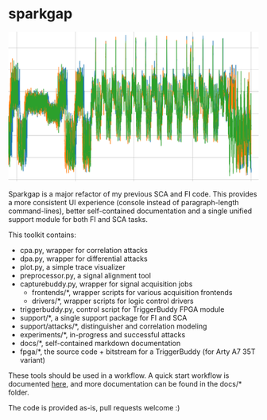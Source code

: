 # sparkgap

![Just for fun](docs/imgs/smartcard-align.png)

Sparkgap is a major refactor of my previous SCA and FI code. This provides a more consistent UI experience (console instead of paragraph-length command-lines), better self-contained documentation and a single unified support module for both FI and SCA tasks.

This toolkit contains:

- cpa.py, wrapper for correlation attacks
- dpa.py, wrapper for differential attacks
- plot.py, a simple trace visualizer
- preprocessor.py, a signal alignment tool
- capturebuddy.py, wrapper for signal acquisition jobs
  - frontends/*, wrapper scripts for various acquisition frontends
  - drivers/*, wrapper scripts for logic control drivers
- triggerbuddy.py, control script for TriggerBuddy FPGA module
- support/*, a single support package for FI and SCA
- support/attacks/*, distinguisher and correlation modeling
- experiments/*, in-progress and successful attacks
- docs/*, self-contained markdown documentation
- fpga/*, the source code + bitstream for a TriggerBuddy (for Arty A7 35T variant)

These tools should be used in a workflow. A quick start workflow is documented [here](docs/quickstart.md), and more documentation can be found in the docs/* folder.

The code is provided as-is, pull requests welcome :)
